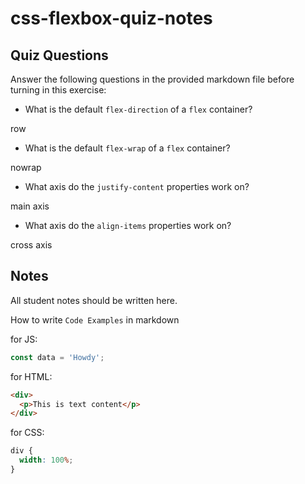 # css-flexbox-quiz-notes

## Quiz Questions

Answer the following questions in the provided markdown file before turning in this exercise:

- What is the default `flex-direction` of a `flex` container?

row

- What is the default `flex-wrap` of a `flex` container?

nowrap

- What axis do the `justify-content` properties work on?

main axis

- What axis do the `align-items` properties work on?

cross axis

## Notes

All student notes should be written here.

How to write `Code Examples` in markdown

for JS:

```javascript
const data = 'Howdy';
```

for HTML:

```html
<div>
  <p>This is text content</p>
</div>
```

for CSS:

```css
div {
  width: 100%;
}
```
